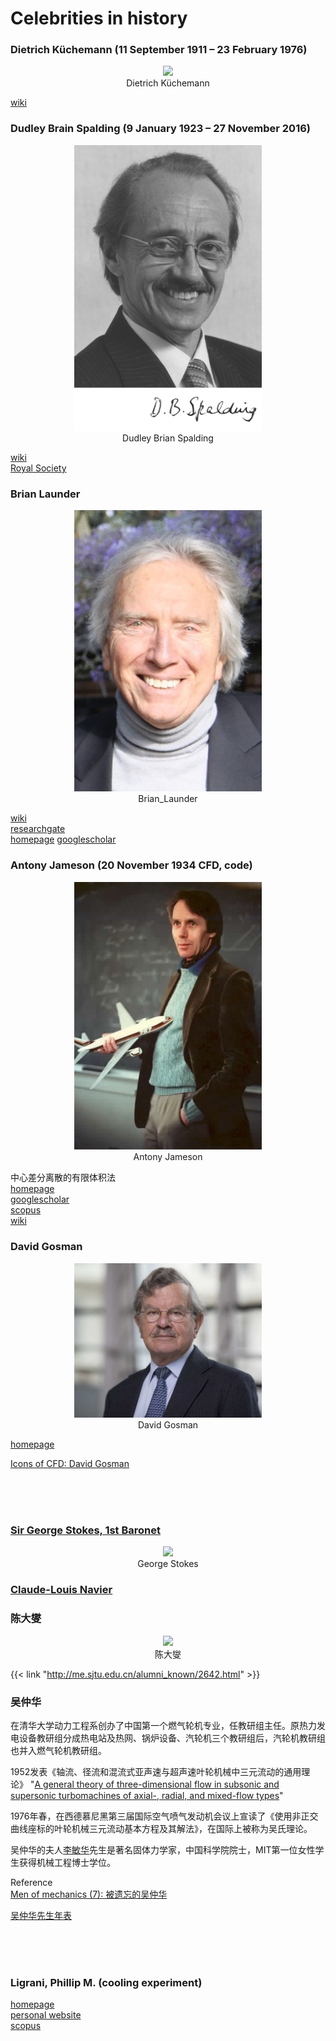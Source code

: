 # Celebrities in history



### Dietrich Küchemann (11 September 1911 – 23 February 1976)  
<center>
<img src="index.assets/Dietrich_Küchemann.jpg" width="300" align="bottom" />
<figcaption>Dietrich Küchemann</figcaption>
</center>

[wiki](https://en.wikipedia.org/wiki/Dietrich_K%C3%BCchemann)  


### Dudley Brain Spalding (9 January 1923 – 27 November 2016)   
<center>
<img src="index.assets/Dudley_Brian_Spalding.jpg" width="300" align="bottom" />
<figcaption>Dudley Brian Spalding</figcaption>
</center>

[wiki](https://www.wikiwand.com/en/Brian_Spalding)  
[Royal Society](https://royalsocietypublishing.org/doi/10.1098/rsbm.2018.0024)  

### Brian Launder
<center>
<img src="index.assets/Brian_Launder.gif" width="300" align="bottom" />
<figcaption>Brian_Launder</figcaption>
</center>

[wiki](https://en.wikipedia.org/wiki/Brian_Launder)  
[researchgate](https://www.researchgate.net/profile/Brian-Launder)  
[homepage](https://www.research.manchester.ac.uk/portal/brian.launder.html)
[googlescholar](https://scholar.google.com.hk/citations?hl=zh-CN&user=Y3JbAK8AAAAJ)

### Antony Jameson (20 November 1934 CFD, code)  

<center>
<img src="index.assets/Antony_Jameson.jpg" width="300" align="bottom" />
<figcaption>Antony Jameson</figcaption>
</center>

中心差分离散的有限体积法  
[homepage](http://aero-comlab.stanford.edu/jameson/)  
[googlescholar](https://scholar.google.com/citations?hl=en&user=74eUkXgAAAAJ&view_op=list_works&citft=1&email_for_op=dlxiaochemi%40gmail.com&sortby=pubdate)  
[scopus](https://www.scopus.com/authid/detail.uri?origin=resultslist&authorId=57198148688&zone=)  
[wiki](https://www.wikiwand.com/en/Antony_Jameson)  

### David Gosman 

<center>
<img src="index.assets/David_Gosman.jpg" width="300" align="bottom" />
<figcaption>David Gosman</figcaption>
</center>

[homepage](https://www.imperial.ac.uk/people/d.gosman/publications.html) 

[Icons of CFD: David Gosman](https://www.hpctoday.com/best-practices/icons-of-cfd-david-gosman/)

<br><br><br>

### [Sir George Stokes, 1st Baronet](https://en.wikipedia.org/wiki/Sir_George_Stokes,_1st_Baronet)

<center>
<img src="https://upload.wikimedia.org/wikipedia/commons/a/ad/Ggstokes.jpg" width="300" align="bottom" />
<figcaption>George Stokes</figcaption>
</center>


### [Claude-Louis Navier](https://en.wikipedia.org/wiki/Claude-Louis_Navier)

### 陈大燮

<center>
<img src="http://me.sjtu.edu.cn/Mg_Admin/images/teacher_photo/zmxy/5OK_D3B%7BNR%607WUNXSG6%5D6HT.jpg" width="300" align="bottom" />
<figcaption>陈大燮</figcaption>
</center>

{{< link "http://me.sjtu.edu.cn/alumni_known/2642.html" >}}  

### 吴仲华
在清华大学动力工程系创办了中国第一个燃气轮机专业，任教研组主任。原热力发电设备教研组分成热电站及热网、锅炉设备、汽轮机三个教研组后，汽轮机教研组也并入燃气轮机教研组。

1952发表《轴流、径流和混流式亚声速与超声速叶轮机械中三元流动的通用理论》
"[A general theory of three-dimensional flow in subsonic and supersonic turbomachines of axial-, radial, and mixed-flow types](https://apps.dtic.mil/sti/citations/ADA380493)"

1976年春，在西德慕尼黑第三届国际空气喷气发动机会议上宣读了《使用非正交曲线座标的叶轮机械三元流动基本方程及其解法》，在国际上被称为吴氏理论。

吴仲华的夫人[李敏华](https://en.wikipedia.org/wiki/Li_Minhua)先生是著名固体力学家，中国科学院院士，MIT第一位女性学生获得机械工程博士学位。

Reference  
[Men of mechanics (7): 被遗忘的吴仲华](http://blog.sciencenet.cn/home.php?mod=space&uid=44316&do=blog&id=345961)

[吴仲华先生年表](http://www.cas.cn/zt/jzt/yszt/jnwzhysdc90zn/spsj/200707/t20070725_2671523.shtml#)

<br><br><br>

### Ligrani, Phillip M.  (cooling experiment)  
[homepage](https://www.uah.edu/eng/departments/mae/faculty-staff/phillip-ligrani)  
[personal website](https://ligrani.com/)  
[scopus](https://www.scopus.com/authid/detail.uri?authorId=7007125186)  





<!-- {{< link "" >}}   -->
